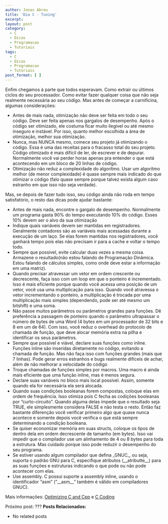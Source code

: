 ```yaml
---
author: Jonas Abreu
title: 'Dia C - Tuning'
excerpt:
layout: post
category:
  - C
  - Dicas
  - Programacao
  - Tutoriais
tags:
  - C
  - Dicas
  - Programacao
  - Tutoriais
post_format: [ ]
---
```

Enfim chegamos à parte que todos esperavam. Como extrair ou últimos ciclos do seu processador. Como evitar fazer qualquer coisa que não seja realmente necessária ao seu código. Mas antes de começar a carnificina, algumas considerações:

*   Antes de mais nada, otimização não deve ser feita em todo o seu código. Deve ser feita apenas nos gargalos de desempenho. Após o código ser otimizado, ele costuma ficar muito ilegível ou até mesmo inseguro e instável. Por isso, quanto melhor escolhida a área de otimização, melhor sua otimização.
*   Nunca, mas NUNCA mesmo, comece seu projeto já otimizando o código. Essa é uma das receitas para o fracasso total do seu projeto. Código otimizado é mais difícil de ler, de escrever e de depurar. Normalmente você vai perder horas apenas pra entender o que está acontecendo em um bloco de 20 linhas de código.
*   Otimização não reduz a complexidade do algorítmo. Usar um algorítmo melhor (de menor complexidade) é quase sempre mais indicado do que otimizar o código (falo quase sempre porque talvez exista algum caso estranho em que isso não seja verdade).

Mas, se depois de fazer tudo isso, seu código ainda não roda em tempo satisfatório, o resto das dicas pode ajudar bastante:

*   Antes de mais nada, encontre o gargalo de desempenho. Normalmente um programa gasta 90% do tempo executando 10% do código. Esses 10% devem ser o alvo da sua otimização
*   Indique quais variáveis devem ser mantidas em registradores. Geralmente contadores são as variáveis mais acessadas durante a execução de um laço. Se elas forem mantidas nos registradores, você ganhará tempo pois elas não precisam ir para a cache e voltar o tempo todo.
*   Sempre que possível, evite calcular duas vezes a mesma coisa. Armazene o resultado(não estou falando de Programação Dinâmica. Estou falando de cálculos simples, como onde deve estar a informação em uma matriz).
*   Quando precisar atravessar um vetor em ordem crescente ou decrescente, faça isso com um loop em que o ponteiro é incrementado. Isso é mais eficiente porque quando você acessa uma posição de um vetor, você usa uma multiplicação para isso. Quando você atravessa o vetor incrementando o ponteiro, a multiplicação é trocada por uma multiplicação mais simples (dependendo, pode ser até mesmo um bitshift) e uma soma.
*   Não passe muitos parâmetros ou parâmetros grandes para funções. Dê preferência a passagem de ponteiro quando o parâmetro ultrapassar o número de bytes de uma Word (4 bytes em um processador de 32 bits e 8 em um de 64). Com isso, você reduz o overhead do protocolo de chamada de função, que deve alocar memória extra na pilha e identificar os seus parâmetros.
*   Sempre que possível e viável, declare suas funções como inline. Funções inline são inseridas diretamente no código, evitando a chamada de função. Mas não faça isso com funções grandes (mais que 7 linhas). Pode gerar erros estranhos e bugs realmente difíceis de achar, além de não melhorar a velocidade do código
*   Troque chamadas de funções simples por macros. Uma macro é ainda mais eficiente que uma função inline, mas é menos segura.
*   Declare suas variáveis no bloco mais local possível. Assim, somente quando ela for necessária ela será alocada.
*   Quando suas condições booleanas forem compostas, coloque elas em ordem de frequência. Isso otimiza pois C fecha as codições booleanas por “curto-circuito”. Quando alguma delas impede que o resultado seja TRUE, ele simplesmente considera FALSE e não testa o resto. Então faz bastante diferenção você verificar primeiro algo que quase nunca acontece e somente depois você verifica o que está sempre determinando a condição booleana.
*   Se quiser economizar memória em suas structs, coloque os tipos de dentro dela em ordem decrescente de tamanho (em bytes). Isso vai impedir que o compilador use um alinhamento de 4 ou 8 bytes para toda a estrutura. Mas cuidado porque isso pode reduzir o desempenho do seu programa.
*   Se estiver usando algum compilador que defina \_GNUC\_, ou seja, suporta o padrão GNU para C, especifique atributos (\_\_atributte\_\_) para as suas funções e estruturas indicando o que pode ou não pode acontecer com elas.
*   Use assembly. C possui suporte a assembly inline, usando o identificador “asm” (“\_\_asm\_\_” também é válido em compiladores GNUC).

Mais informações: [Optimizing C and Cpp][1] e [C Coding][2]

Próximo post: ??? 
**Posts Relacionados:** 
*   No related posts












 [1]: http://www.eventhelix.com/RealtimeMantra/Basics/OptimizingCAndCPPCode.htm#Minimize%20Local%20Variables
 [2]: http://www.numerix-dsp.com/appsnotes/c_coding.html





